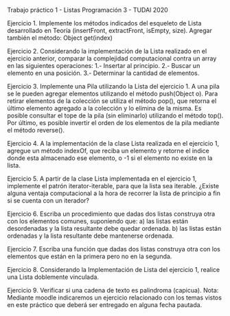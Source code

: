 Trabajo práctico 1 - Listas
Programación 3 - TUDAI 2020


Ejercicio 1.
Implemente los métodos indicados del esqueleto de Lista desarrollado en Teoría (insertFront,
extractFront, isEmpty, size). Agregar también el método: Object get(index)


Ejercicio 2.
Considerando la implementación de la Lista realizado en el ejercicio anterior, comparar la
complejidad computacional contra un array en las siguientes operaciones:
1.- Insertar al principio.
2.- Buscar un elemento en una posición.
3.- Determinar la cantidad de elementos.


Ejercicio 3.
Implemente una Pila utilizando la Lista del ejercicio 1. A una pila se le pueden agregar elementos
utilizando el método push(Object o). Para retirar elementos de la colección se utiliza el método
pop(), que retorna el último elemento agregado a la colección y lo elimina de la misma. Es posible
consultar el tope de la pila (sin eliminarlo) utilizando el método top(). Por último, es posible invertir
el orden de los elementos de la pila mediante el método reverse().


Ejercicio 4.
A la implementación de la clase Lista realizada en el ejercicio 1, agregue un método indexOf, que
reciba un elemento y retorne el indice donde esta almacenado ese elemento, o -1 si el elemento
no existe en la lista.


Ejercicio 5.
A partir de la clase Lista implementada en el ejercicio 1, implemente el patrón iterator-iterable,
para que la lista sea iterable. ¿Existe alguna ventaja computacional a la hora de recorrer la lista de
principio a fin si se cuenta con un iterador?


Ejercicio 6.
Escriba un procedimiento que dadas dos listas construya otra con los elementos comunes,
suponiendo que: a) las listas están desordenadas y la lista resultante debe quedar ordenada. b)
las listas están ordenadas y la lista resultante debe mantenerse ordenada.

Ejercicio 7.
Escriba una función que dadas dos listas construya otra con los elementos que están en la
primera pero no en la segunda.


Ejercicio 8.
Considerando la Implementación de Lista del ejercicio 1, realice una Lista doblemente vinculada.


Ejercicio 9.
Verificar si una cadena de texto es palindroma (capicua).
Nota: Mediante moodle indicaremos un ejercicio relacionado con los temas vistos en este práctico
que deberá ser entregado en alguna fecha pautada.